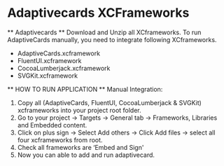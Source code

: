 # Adaptivecards XCFrameworks

** Adaptivecards **
Download and Unzip all XCframeworks. To run AdaptiveCards manually, you need to integrate following XCframeworks.

* AdaptiveCards.xcframework
* FluentUI.xcframework
* CocoaLumberjack.xcframework
* SVGKit.xcframework


** HOW TO RUN APPLICATION **
Manual Integration:
1. Copy all (AdaptiveCards, FluentUI, CocoaLumberjack & SVGKit) xcframeworks into your project root folder.
2. Go to your project -> Targets -> General tab -> Frameworks, Libraries and Embedded content.
3. Click on plus sign -> Select Add others -> Click Add files -> select all four xcframeworks from root.
4. Check all frameworks are ‘Embed and Sign'
5. Now you can able to add and run adaptivecard.
